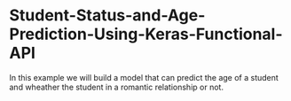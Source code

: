 # Student-Status-and-Age-Prediction-Using-Keras-Functional-API
In this example we will build a model that can predict the age of a student and wheather the student in a romantic relationship or not. 
